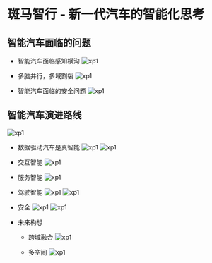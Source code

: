 # 斑马智行 - 新一代汽车的智能化思考

## 智能汽车面临的问题
* 智能汽车面临感知横沟
  ![xp1](../images/alibaba/banma1.jpg)
  
* 多脑并行，多域割裂
  ![xp1](../images/alibaba/banma2.jpg)
  
* 智能汽车面临的安全问题
  ![xp1](../images/alibaba/banma3.jpg)

## 智能汽车演进路线
![xp1](../images/alibaba/banma4.jpg)

* 数据驱动汽车是真智能
  ![xp1](../images/alibaba/banma6.jpg)
  ![xp1](../images/alibaba/banma5.jpg)
  
* 交互智能
  ![xp1](../images/alibaba/banma7.jpg)

* 服务智能
  ![xp1](../images/alibaba/banma8.jpg)

* 驾驶智能
  ![xp1](../images/alibaba/banma9.jpg)
  ![xp1](../images/alibaba/banma10.jpg)
  
* 安全
  ![xp1](../images/alibaba/banma11.jpg)
  ![xp1](../images/alibaba/banma12.jpg)
  
* 未来构想
  * 跨域融合
  ![xp1](../images/alibaba/banma13.jpg)

  * 多空间
  ![xp1](../images/alibaba/banma15.jpg)
  
